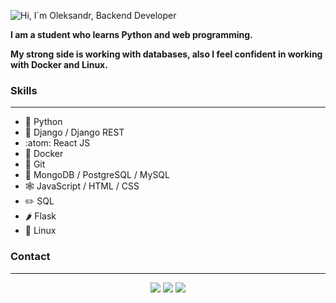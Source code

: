 ![Hi, I`m Oleksandr, Backend Developer](https://user-images.githubusercontent.com/69913419/146099438-31fd88bc-eb95-4719-8ba3-6ea02304e305.gif)

**I am a student who learns Python and web programming.**

**My strong side is working with databases, also I feel confident in working with Docker and Linux.**

### Skills
---
- :snake: Python  
- :cowboy_hat_face: Django / Django REST  
- :atom: React JS  
- :whale2: Docker  
- :octopus: Git  
- :notebook_with_decorative_cover: MongoDB / PostgreSQL / MySQL  
- :spider_web: JavaScript / HTML / CSS  
- :pencil2: SQL  
- :hot_pepper: Flask  
- :penguin: Linux

### Contact
---
<p align="center">
<a href="https://www.linkedin.com/in/oleksandr-voznyi/"><img src="https://img.shields.io/badge/-oleksandrvoznyi-0077B5?style=flat&logo=Linkedin&logoColor=white"/></a>
<a href="https://t.me/MRSHentai"><img src="https://img.shields.io/badge/-@MRSHentai-293A4C?style=flat&logo=Telegram&logoColor=white"/></a>
<a href="mailto:voznyi.oleksandr42@gmail.com"><img src="https://img.shields.io/badge/-voznyi.oleksandr42@gmail.com-D93025?style=flat&logo=Gmail&logoColor=white"/></a>
</p>
